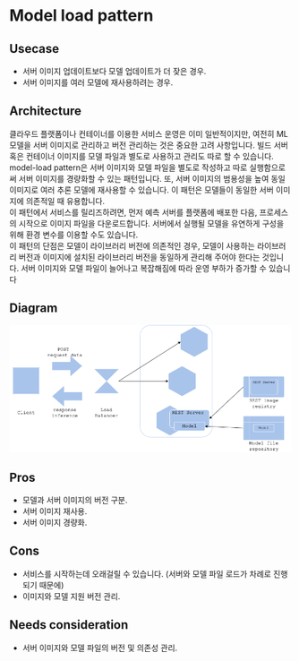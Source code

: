 # Model load pattern

## Usecase
- 서버 이미지 업데이트보다 모델 업데이트가 더 잦은 경우. 
- 서버 이미지를 여러 모델에 재사용하려는 경우.

## Architecture
클라우드 플랫폼이나 컨테이너를 이용한 서비스 운영은 이미 일반적이지만, 여전히 ML 모델을 서버 이미지로 관리하고 버전 관리하는 것은 중요한 고려 사항입니다. 빌드 서버 혹은 컨테이너 이미지를 모델 파일과 별도로 사용하고 관리도 따로 할 수 있습니다. model-load pattern은 서버 이미지와 모델 파일을 별도로 작성하고 따로 실행함으로써 서버 이미지를 경량화할 수 있는 패턴입니다. 또, 서버 이미지의 범용성을 높여 동일 이미지로 여러 추론 모델에 재사용할 수 있습니다. 이 패턴은 모델들이 동일한 서버 이미지에 의존적일 때 유용합니다.<br> 
 이 패턴에서 서비스를 릴리즈하려면, 먼저 예측 서버를 플랫폼에 배포한 다음, 프로세스의 시작으로 이미지 파일을 다운로드합니다. 서버에서 실행될 모델을 유연하게 구성을 위해 환경 변수를 이용할 수도 있습니다.<br> 
 이 패턴의 단점은 모델이 라이브러리 버전에 의존적인 경우, 모델이 사용하는 라이브러리 버전과 이미지에 설치된 라이브러리 버전을 동일하게 관리해 주어야 한다는 것입니다. 서버 이미지와 모델 파일이 늘어나고 복잡해짐에 따라 운영 부하가 증가할 수 있습니다

## Diagram
![diagram](diagram.png)


## Pros
- 모델과 서버 이미지의 버전 구분. 
- 서버 이미지 재사용. 
- 서버 이미지 경량화. 

## Cons
- 서비스를 시작하는데 오래걸릴 수 있습니다. (서버와 모델 파일 로드가 차례로 진행되기 때문에)
- 이미지와 모델 지원 버전 관리.

## Needs consideration
- 서버 이미지와 모델 파일의 버전 및 의존성 관리.
